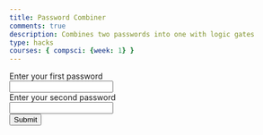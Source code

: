 ```yaml
---
title: Password Combiner
comments: true
description: Combines two passwords into one with logic gates
type: hacks
courses: { compsci: {week: 1} }
---
```

<!-- Setting up the form for data entry -->
<form onsubmit="combinePasswords(event)">
    <label for="password1">Enter your first password</label><br>
    <input type="text" id="password1" name="password1"><br>
    <label for="password2">Enter your second password</label><br>
    <input type="text" id="password2" name="password2"><br>
    <input type="submit" value="Submit">
</form>
<p id="combined"></p>

<script>
    function combinePasswords(event) {
        // Prevents from refreshing which would refresh the display for combined password
        event.preventDefault();
        //getting elements
        var password1= document.getElementById("password1").value;
        var password2 = document.getElementById("password2").value;
        // turns into binary using function
        var binary1 = textToBinary(password1);
        var binary2 = textToBinary(password2);
        //combines with and gate
        var combined = andGate(binary1, binary2);
        console.log(binary1);
        console.log(binary2);
        // displays
        document.getElementById("combined").innerHTML = "Combined password: " + combined;
    }

    //https://stackoverflow.com/questions/14430633/how-to-convert-text-to-binary-code-in-javascript
    function textToBinary(text) {
        var binary = "";
        // for every character in the text
        for (var i = 0; i < text.length; i++) {
            var charBinary = ""; 
            // concat the binary version into the var "binary"
            //charCodeAt(0) retrieves the unicode character code of the character at i
            //.toString(2) converts unicode to binary
            charBinary += text[i].charCodeAt(0).toString(2) + " ";

            // pad with leading zeros
            while (charBinary.length < 9) {
                charBinary = "0" + charBinary;
            }

            // concat and adding necessary space
            binary += charBinary;
        }
        return binary.trim();
    }
    function andGate(binary1, binary2) {
        var result = "";
        var longer = 0;
        // takes the longer one
        if (binary1.length >= binary2) {
            longer = binary1;
        }
        else{
            longer = binary2;
        }
        for (var i = 0; i < longer.length; i++) {
            //if both 1 then return 1
            if(binary1[i] == 1 && binary2[i] == 1) {
                result += "1";
            }
            //otherwise return 0
            else{
                result += "0";
            }
        }
        return result;
    }

</script>